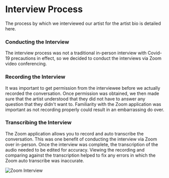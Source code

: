 # Interview Process

The process by which we interviewed our artist for the artist bio is detailed here.

### Conducting the Interview
The interview process was not a traditional in-person interview with Covid-19 precautions in effect, so we decided to conduct the interviews via Zoom video conferencing. 

### Recording the Interview
It was important to get permission from the interviewee before we actually recorded the conversation. Once permission was obtained, we then made sure that the artist understood that they did not have to answer any question that they didn't want to. Familiarity with the Zoom application was important as not recording properly could result in an embarrassing do over.

### Transcribing the Interview
The Zoom application allows you to record and auto transcribe the conversation. This was one benefit of conducting the interview via Zoom over in-person. Once the interview was complete, the transcription of the audio needed to be edited for accuracy. Viewing the recording and comparing against the transcription helped to fix any errors in which the Zoom auto transcribe was inaccurate. 

![Zoom Interview](hologirl_99/site/assets/images/Online-Interview.jpeg)